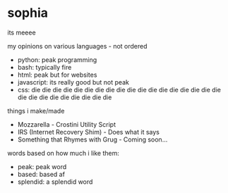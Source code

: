 # sophia
its meeee

my opinions on various languages - not ordered
- python: peak programming
- bash: typically fire
- html: peak but for websites
- javascript: its really good but not peak
- css: die die die die die die die die die die die die die die die die die die die die die die die die die die die

things i make/made
- Mozzarella - Crostini Utility Script
- IRS (Internet Recovery Shim) - Does what it says
- Something that Rhymes with Grug - Coming soon...

words based on how much i like them:
- peak: peak word
- based: based af
- splendid: a splendid word
